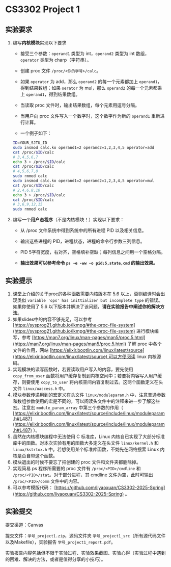 # CS3302 Project 1

## 实验要求

1. 编写**内核模块**实现以下要求

   - 接受三个参数：`operand1` 类型为 int，`operand2` 类型为 int 数组，`operator` 类型为 charp（字符串）。

   - 创建 proc 文件 `/proc/<你的学号>/calc`。
   - 如果 `operator` 为 add，那么 `operand2` 的每一个元素都加上 `operand1`，得到结果数组；如果 `oerator` 为 mul，那么 `operand2` 的每一个元素都乘上 `operand1`，得到结果数组。
   - 当读取 proc 文件时，输出结果数组，每个元素用逗号分隔。
   - 当用户向 proc 文件写入一个数字时，这个数字作为新的 `operand1` 重新进行计算。
   - 一个例子如下：

   ```bash
   ID=YOUR_SJTU_ID
   sudo insmod calc.ko operand1=2 operand2=1,2,3,4,5 operator=add
   cat /proc/$ID/calc
   # 3,4,5,6,7
   echo 3 > /proc/$ID/calc
   cat /proc/$ID/calc
   # 4,5,6,7,8
   sudo rmmod calc
   sudo insmod calc.ko operand1=2 operand2=1,2,3,4,5 operator=mul
   cat /proc/$ID/calc
   # 2,4,6,8,10
   echo 3 > /proc/$ID/calc
   cat /proc/$ID/calc
   # 3,6,9,12,15
   sudo rmmod calc
   ```

2. 编写一个**用户态程序**（不是内核模块！）实现以下要求：

   - 从 /proc 文件系统中得到系统中的所有进程 PID 以及相关信息。

   - 输出这些进程的 PID，进程状态，进程的命令行参数三列信息。

   - PID 5字符宽度，右对齐，空格填补空缺；每列信息之间用一个空格分隔。

   - **输出效果可以参考命令 `ps -e -ww -o pid:5,state,cmd` 的输出效果。**

## 实验提示

1. 课堂上介绍的关于proc的各种函数需要内核版本在 5.6 以上，否则编译时会出现类似 `variable 'ops' has inittializer but incomplete type` 的错误。如果你使用了 5.6 以下版本并解决了该问题，**请在实验报告中阐述你的解决方法**。
2. 如果slides中的内容不够充足，可以参考 [https://sysprog21.github.io/lkmpg/#the-proc-file-system](https://sysprog21.github.io/lkmpg/#the-proc-file-system) 进行模块编写，参考 [https://man7.org/linux/man-pages/man5/proc.5.html](https://man7.org/linux/man-pages/man5/proc.5.html) 了解 proc 中各个文件的作用，网站 [https://elixir.bootlin.com/linux/latest/source](https://elixir.bootlin.com/linux/latest/source) 可以方便阅读 linux 内核源码。
3. 实现模块的读写函数时，若要读取用户写入的内容，要先使用 `copy_from_user` 函数将用户缓存复制到内核空间中；若要将内容写入用户缓存，则要使用 `copy_to_user` 将内核空间内容复制过去。这两个函数定义在头文件 `linux/uaccess.h` 中。
4. 模块参数传递用到的宏定义在头文件 `linux/moduleparam.h` 中，注意普通参数和数组参数使用的宏是不同的，可以阅读头文件中的注释来进一步了解这些宏。注意宏 `module_param_array` 中第三个参数的作用（ [https://elixir.bootlin.com/linux/latest/source/include/linux/moduleparam.h#L487](https://elixir.bootlin.com/linux/latest/source/include/linux/moduleparam.h#L487) ）。
5. 虽然在内核模块编程中无法使用 C 标准库，Linux 内核自已实现了大部分标准库中的函数。对本次实验有用的函数大多定义在头文件 `linux/kernel.h` 和 `linux/kstrtox.h` 中。若想使用某个标准库函数，不妨先在网络搜索 Linux 内核是否自带这个函数。
6. 模块退出的时候不要忘了把创建的 proc 文件和文件夹都删除掉。
7. 实现简易 ps 程序所需要的 proc 文件有 `/proc/<PID>/cmdline` 和 `/proc/<PID>/stat`。对于部分进程，其 cmdline 文件为空，此时可输出 `/proc/<PID>/comm` 文件中的内容。
8. 可以参考模版代码： [https://github.com/liyaoxuan/CS3302-2025-Spring](https://github.com/liyaoxuan/CS3302-2025-Spring) 。

## 实验提交

提交渠道：Canvas

提交⽂件：`学号_project1.zip`，源码⽂件夹 `学号_project1_src`（所有源代码文件以及Makefile），实验报告 `学号_project1_report.pdf`。

实验报告内容包括但不限于实验过程、实验效果截图、实验心得（实验过程中遇到的困难、解决的方法，或者是值得分享的小技巧）。



